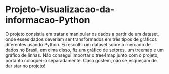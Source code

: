 # Projeto-Visualizacao-da-informacao-Python
O projeto consistia em tratar e manipular os dados a partir de um dataset, onde esses dados deveriam ser transformados em três tipos de gráficos diferentes usando Python.
Eu escolhi um dataset sobre o mercado de dados no Brasil, em cima disso, fiz um gráfico de setores, um treemap e um gráfico de linhas.
Não consegui importar o tree4map junto com o projeto, portanto coloquei-o separadamente.
Caso gostem, não se esqueçam de dar star no projeto! 
